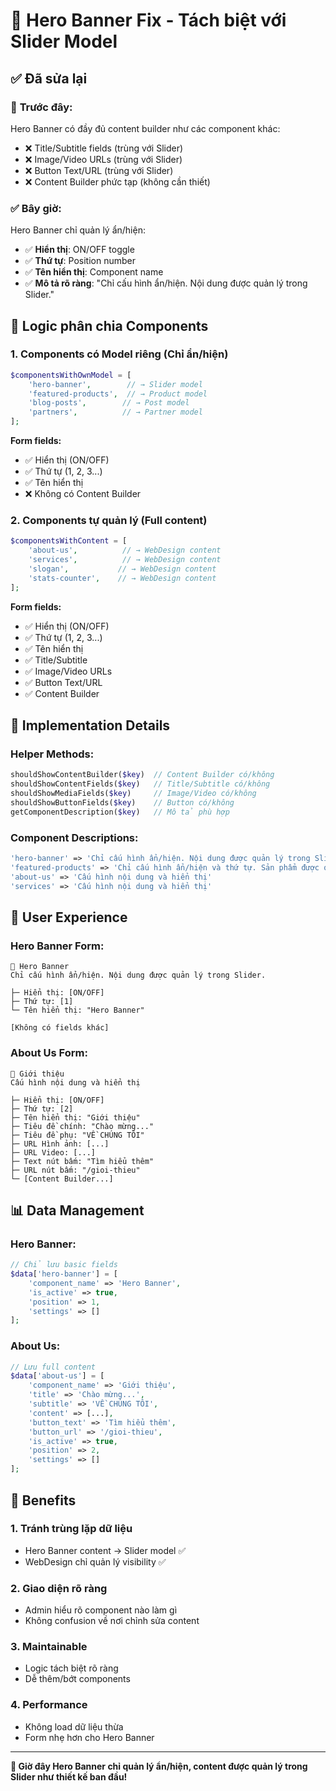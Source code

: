 # 🎯 Hero Banner Fix - Tách biệt với Slider Model

## ✅ Đã sửa lại

### 🚫 **Trước đây:**
Hero Banner có đầy đủ content builder như các component khác:
- ❌ Title/Subtitle fields (trùng với Slider)
- ❌ Image/Video URLs (trùng với Slider)  
- ❌ Button Text/URL (trùng với Slider)
- ❌ Content Builder phức tạp (không cần thiết)

### ✅ **Bây giờ:**
Hero Banner chỉ quản lý ẩn/hiện:
- ✅ **Hiển thị**: ON/OFF toggle
- ✅ **Thứ tự**: Position number
- ✅ **Tên hiển thị**: Component name
- ✅ **Mô tả rõ ràng**: "Chỉ cấu hình ẩn/hiện. Nội dung được quản lý trong Slider."

## 🎯 **Logic phân chia Components**

### 1. **Components có Model riêng** (Chỉ ẩn/hiện)
```php
$componentsWithOwnModel = [
    'hero-banner',        // → Slider model
    'featured-products',  // → Product model  
    'blog-posts',        // → Post model
    'partners',          // → Partner model
];
```

**Form fields:**
- ✅ Hiển thị (ON/OFF)
- ✅ Thứ tự (1, 2, 3...)
- ✅ Tên hiển thị
- ❌ Không có Content Builder

### 2. **Components tự quản lý** (Full content)
```php
$componentsWithContent = [
    'about-us',          // → WebDesign content
    'services',          // → WebDesign content
    'slogan',           // → WebDesign content
    'stats-counter',    // → WebDesign content
];
```

**Form fields:**
- ✅ Hiển thị (ON/OFF)
- ✅ Thứ tự (1, 2, 3...)
- ✅ Tên hiển thị
- ✅ Title/Subtitle
- ✅ Image/Video URLs
- ✅ Button Text/URL
- ✅ Content Builder

## 🔧 **Implementation Details**

### Helper Methods:
```php
shouldShowContentBuilder($key)  // Content Builder có/không
shouldShowContentFields($key)   // Title/Subtitle có/không  
shouldShowMediaFields($key)     // Image/Video có/không
shouldShowButtonFields($key)    // Button có/không
getComponentDescription($key)   // Mô tả phù hợp
```

### Component Descriptions:
```php
'hero-banner' => 'Chỉ cấu hình ẩn/hiện. Nội dung được quản lý trong Slider.'
'featured-products' => 'Chỉ cấu hình ẩn/hiện và thứ tự. Sản phẩm được quản lý trong Products.'
'about-us' => 'Cấu hình nội dung và hiển thị'
'services' => 'Cấu hình nội dung và hiển thị'
```

## 🎨 **User Experience**

### Hero Banner Form:
```
🎯 Hero Banner
Chỉ cấu hình ẩn/hiện. Nội dung được quản lý trong Slider.

├─ Hiển thị: [ON/OFF]
├─ Thứ tự: [1]
└─ Tên hiển thị: "Hero Banner"

[Không có fields khác]
```

### About Us Form:
```
🎯 Giới thiệu  
Cấu hình nội dung và hiển thị

├─ Hiển thị: [ON/OFF]
├─ Thứ tự: [2]  
├─ Tên hiển thị: "Giới thiệu"
├─ Tiêu đề chính: "Chào mừng..."
├─ Tiêu đề phụ: "VỀ CHÚNG TÔI"
├─ URL Hình ảnh: [...]
├─ URL Video: [...]
├─ Text nút bấm: "Tìm hiểu thêm"
├─ URL nút bấm: "/gioi-thieu"
└─ [Content Builder...]
```

## 📊 **Data Management**

### Hero Banner:
```php
// Chỉ lưu basic fields
$data['hero-banner'] = [
    'component_name' => 'Hero Banner',
    'is_active' => true,
    'position' => 1,
    'settings' => []
];
```

### About Us:
```php
// Lưu full content
$data['about-us'] = [
    'component_name' => 'Giới thiệu',
    'title' => 'Chào mừng...',
    'subtitle' => 'VỀ CHÚNG TÔI',
    'content' => [...],
    'button_text' => 'Tìm hiểu thêm',
    'button_url' => '/gioi-thieu',
    'is_active' => true,
    'position' => 2,
    'settings' => []
];
```

## 🚀 **Benefits**

### 1. **Tránh trùng lặp dữ liệu**
- Hero Banner content → Slider model ✅
- WebDesign chỉ quản lý visibility ✅

### 2. **Giao diện rõ ràng**
- Admin hiểu rõ component nào làm gì
- Không confusion về nơi chỉnh sửa content

### 3. **Maintainable**
- Logic tách biệt rõ ràng
- Dễ thêm/bớt components

### 4. **Performance**
- Không load dữ liệu thừa
- Form nhẹ hơn cho Hero Banner

---

**🎉 Giờ đây Hero Banner chỉ quản lý ẩn/hiện, content được quản lý trong Slider như thiết kế ban đầu!**
